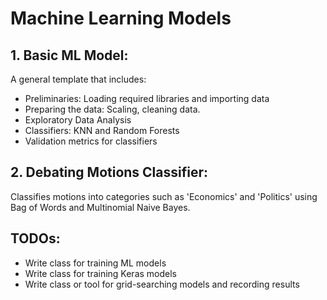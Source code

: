 # Machine Learning Models

## 1. Basic ML Model:
A general template that includes:
- Preliminaries: Loading required libraries and importing data
- Preparing the data: Scaling, cleaning data.
- Exploratory Data Analysis
- Classifiers: KNN and Random Forests
- Validation metrics for classifiers


## 2. Debating Motions Classifier:
Classifies motions into categories such as 'Economics' and 'Politics' using Bag of Words and Multinomial Naive Bayes.

## TODOs:
- Write class for training ML models
- Write class for training Keras models
- Write class or tool for grid-searching models and recording results

